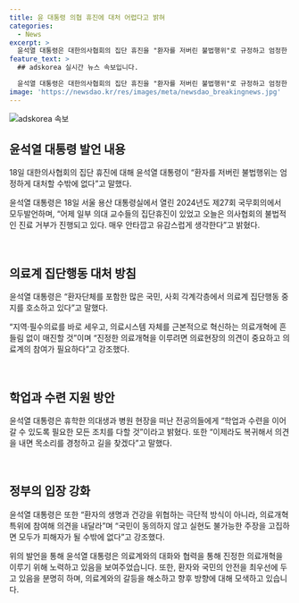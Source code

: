 ```yaml
---
title: 윤 대통령 의협 휴진에 대처 어렵다고 밝혀
categories:
  - News
excerpt: >
  윤석열 대통령은 대한의사협회의 집단 휴진을 "환자를 저버린 불법행위"로 규정하고 엄정한 대처를 약속했습니다. 또한, 의사들의 집단행동 중지를 촉구하며, 의료개혁을 위해 의료계의 참여가 중요하다고 강조했습니다. 또한, 휴학한 의대생과 병원 현장을 떠난 전공의들에게는 필요한 조치를 취하고 의견을 내는 것을 격려했습니다.
feature_text: >
  ## adskorea 실시간 뉴스 속보입니다.

  윤석열 대통령은 대한의사협회의 집단 휴진을 "환자를 저버린 불법행위"로 규정하고 엄정한 대처를 약속했습니다. 또한, 의사들의 집단행동 중지를 촉구하며, 의료개혁을 위해 의료계의 참여가 중요하다고 강조했습니다. 또한, 휴학한 의대생과 병원 현장을 떠난 전공의들에게는 필요한 조치를 취하고 의견을 내는 것을 격려했습니다.
image: 'https://newsdao.kr/res/images/meta/newsdao_breakingnews.jpg'
---
```


<p><img src="https://newsdao.kr/res/images/meta/newsdao_breakingnews.jpg" alt="adskorea 속보" /></p>

<h2 data-ke-size="size26">윤석열 대통령 발언 내용</h2>

<p data-ke-size="size16">18일 대한의사협회의 집단 휴진에 대해 윤석열 대통령이 “환자를 저버린 불법행위는 엄정하게 대처할 수밖에 없다”고 말했다.</p>

<p data-ke-size="size16">윤석열 대통령은 18일 서울 용산 대통령실에서 열린 2024년도 제27회 국무회의에서 모두발언하며, “어제 일부 의대 교수들의 집단휴진이 있었고 오늘은 의사협회의 불법적인 진료 거부가 진행되고 있다. 매우 안타깝고 유감스럽게 생각한다”고 밝혔다.</p>

<p data-ke-size="size16">&nbsp;</p>

<h2 data-ke-size="size24">의료계 집단행동 대처 방침</h2>

<p data-ke-size="size16">윤석열 대통령은 “환자단체를 포함한 많은 국민, 사회 각계각층에서 의료계 집단행동 중지를 호소하고 있다”고 말했다.</p>

<p data-ke-size="size16">“지역·필수의료를 바로 세우고, 의료시스템 자체를 근본적으로 혁신하는 의료개혁에 흔들림 없이 매진할 것”이며 “진정한 의료개혁을 이루려면 의료현장의 의견이 중요하고 의료계의 참여가 필요하다”고 강조했다.</p>

<p data-ke-size="size16">&nbsp;</p>

<h2 data-ke-size="size24">학업과 수련 지원 방안</h2>

<p data-ke-size="size16">윤석열 대통령은 휴학한 의대생과 병원 현장을 떠난 전공의들에게 “학업과 수련을 이어갈 수 있도록 필요한 모든 조치를 다할 것”이라고 밝혔다. 또한 “이제라도 복귀해서 의견을 내면 목소리를 경청하고 길을 찾겠다”고 말했다.</p>

<p data-ke-size="size16">&nbsp;</p>

<h2 data-ke-size="size24">정부의 입장 강화</h2>

<p data-ke-size="size16">윤석열 대통령은 또한 “환자의 생명과 건강을 위협하는 극단적 방식이 아니라, 의료개혁특위에 참여해 의견을 내달라”며 “국민이 동의하지 않고 실현도 불가능한 주장을 고집하면 모두가 피해자가 될 수밖에 없다”고 강조했다.</p>

<p data-ke-size="size16">위의 발언을 통해 윤석열 대통령은 의료계와의 대화와 협력을 통해 진정한 의료개혁을 이루기 위해 노력하고 있음을 보여주었습니다. 또한, 환자와 국민의 안전을 최우선에 두고 있음을 분명히 하며, 의료계와의 갈등을 해소하고 향후 방향에 대해 모색하고 있습니다.</p>

<p data-ke-size="size16">&nbsp;</p>

